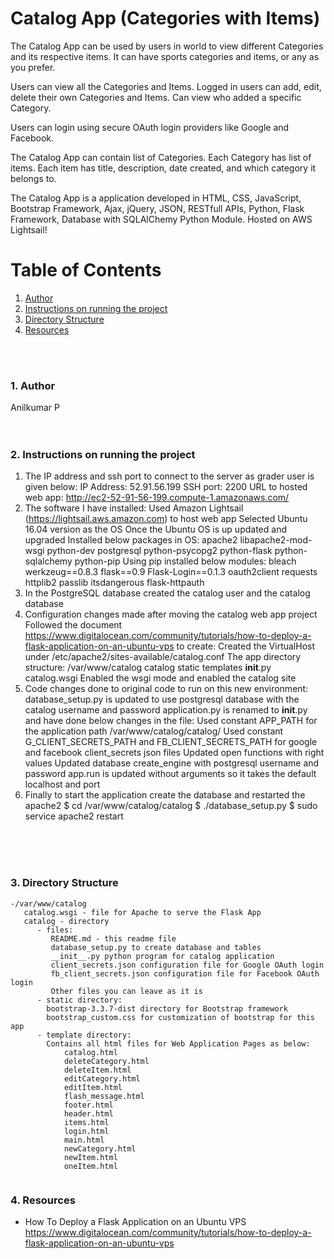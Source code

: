 # Catalog App (Categories with Items)
The Catalog App can be used by users in world to view different Categories and its respective items.  It can have sports categories and items, or any as you prefer.

Users can view all the Categories and Items.  Logged in users can add, edit, delete their own Categories and Items.  Can view who added a specific Category.

Users can login using secure OAuth login providers like Google and Facebook.

The Catalog App can contain list of Categories.  Each Category has list of items.  Each item has title, description, date created, and which category it belongs to.

The Catalog App is a application developed in HTML, CSS, JavaScript, Bootstrap Framework, Ajax, jQuery, JSON, RESTfull APIs, Python, Flask Framework, Database with SQLAlChemy Python Module.  Hosted on AWS Lightsail!


# Table of Contents
1. [Author](#author)
2. [Instructions on running the project](#instructions)
3. [Directory Structure](#directory-structure)
4. [Resources](#resources)


<br><br>
### <a name="author"></a>1. Author

Anilkumar P
<br>
<br>
<br>

### <a name="instructions"></a>2. Instructions on running the project

1) The IP address and ssh port to connect to the server as grader user is given below:
    IP Address: 52.91.56.199
    SSH port: 2200
    URL to hosted web app: http://ec2-52-91-56-199.compute-1.amazonaws.com/
2) The software I have installed:
    Used Amazon Lightsail (https://lightsail.aws.amazon.com) to host web app
    Selected Ubuntu 16.04 version as the OS
    Once the Ubuntu OS is up updated and upgraded
    Installed below packages in OS:
  	apache2
	libapache2-mod-wsgi
	python-dev
        postgresql
	python-psycopg2
	python-flask python-sqlalchemy
	python-pip
    Using pip installed below modules:
	bleach
	werkzeug==0.8.3
	flask==0.9
	Flask-Login==0.1.3
	oauth2client
	requests
	httplib2
	passlib
	itsdangerous
	flask-httpauth
3) In the PostgreSQL database created the catalog user and the catalog database
4) Configuration changes made after moving the catalog web app project
    Followed the document https://www.digitalocean.com/community/tutorials/how-to-deploy-a-flask-application-on-an-ubuntu-vps to create:
	Created the VirtualHost under /etc/apache2/sites-available/catalog.conf
	The app directory structure:
	    /var/www/catalog
		catalog
			static
			templates
			__init__.py
		catalog.wsgi
	Enabled the wsgi mode and enabled the catalog site
5) Code changes done to original code to run on this new environment:
    database_setup.py is updated to use postgresql database with the catalog username and password
    application.py is renamed to __init__.py and have done below changes in the file:
	Used constant APP_PATH for the application path /var/www/catalog/catalog/
	Used constant G_CLIENT_SECRETS_PATH and FB_CLIENT_SECRETS_PATH for google and facebook client_secrets json files
	Updated open functions with right values
	Updated database create_engine with postgresql username and password 
	app.run is updated without arguments so it takes the default localhost and port
6) Finally to start the application create the database and restarted the apache2
    $ cd /var/www/catalog/catalog
    $ ./database_setup.py
    $ sudo service apache2 restart
      

<br>
<br>
<br>

### <a name="directory-structure"></a>3. Directory Structure

```
-/var/www/catalog
   catalog.wsgi - file for Apache to serve the Flask App
   catalog - directory
      - files:
         README.md - this readme file
         database_setup.py to create database and tables
         __init__.py python program for catalog application
         client_secrets.json configuration file for Google OAuth login
         fb_client_secrets.json configuration file for Facebook OAuth login
         Other files you can leave as it is
      - static directory:
        bootstrap-3.3.7-dist directory for Bootstrap framework
        bootstrap_custom.css for customization of bootstrap for this app
      - template directory:
        Contains all html files for Web Application Pages as below:
            catalog.html
            deleteCategory.html
            deleteItem.html
            editCategory.html
            editItem.html
            flash_message.html
            footer.html
            header.html
            items.html
            login.html
            main.html
            newCategory.html
            newItem.html
            oneItem.html


```

### <a name="resources"></a>4. Resources

- How To Deploy a Flask Application on an Ubuntu VPS
  https://www.digitalocean.com/community/tutorials/how-to-deploy-a-flask-application-on-an-ubuntu-vps


